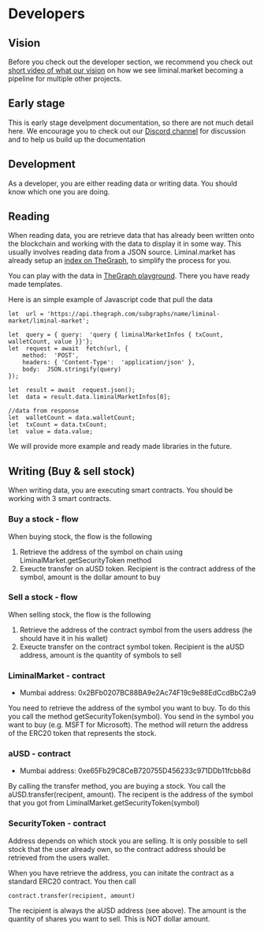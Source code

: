 
# Developers

## Vision
Before you check out the developer section, we recommend you check out [short video of what our vision](https://www.youtube.com/watch?v=HDIqYvR0has) on how we see liminal.market becoming a pipeline for multiple other projects.

## Early stage
This is early stage develpment documentation, so there are not much detail here. We encourage you to check out our [Discord channel](https://discord.gg/ePs5cRceNB) for discussion and to help us build up the documentation

## Development
As a developer, you are either reading data or writing data. You should know which one you are doing.

## Reading
When reading data, you are retrieve data that has already been written onto the blockchain and working with the data to display it in some way. This usually involves reading data from a JSON source. Liminal.market has already setup an [index on TheGraph](https://thegraph.com/hosted-service/subgraph/liminal-market/liminal-market), to simplify the process for you.

You can play with the data in [TheGraph playground](https://thegraph.com/hosted-service/subgraph/liminal-market/liminal-market). There you have ready made templates.

Here is an simple example of Javascript code that pull the data

    let  url = 'https://api.thegraph.com/subgraphs/name/liminal-market/liminal-market';
    
    let  query = { query:  'query { liminalMarketInfos { txCount, walletCount, value }}'};
    let  request = await  fetch(url, {
    	method:  'POST',
    	headers: { 'Content-Type':  'application/json' },
    	body:  JSON.stringify(query)
    });
    
    let  result = await  request.json();
    let  data = result.data.liminalMarketInfos[0];
      
    //data from response
    let  walletCount = data.walletCount;
    let  txCount = data.txCount;
    let  value = data.value;

We will provide more example and ready made libraries in the future.

## Writing (Buy & sell stock)
When writing data, you are executing smart contracts. You should be working with 3 smart contracts.

### Buy a stock - flow
When buying stock, the flow is the following

1. Retrieve the address of the symbol on chain using LiminalMarket.getSecurityToken method
2. Exeucte transfer on aUSD token. Recipient is the contract address of the symbol, amount is the dollar amount to buy

### Sell a stock - flow
When selling stock, the flow is the following

1. Retrieve the address of the contract symbol from the users address (he should have it in his wallet)
2. Exeucte transfer on the contract symbol token. Recipient is the aUSD address, amount is the quantity of symbols to sell

### LiminalMarket - contract

- Mumbai address: 0x2BFb0207BC88BA9e2Ac74F19c9e88EdCcdBbC2a9

You need to retrieve the address of the symbol you want to buy. To do this you call the method getSecurityToken(symbol). You send in the symbol you want to buy (e.g. MSFT for Microsoft). The method will return the address of the ERC20 token that represents the stock.

### aUSD - contract

- Mumbai address: 0xe65Fb29C8CeB720755D456233c971DDb11fcbb8d

By calling the transfer method, you are buying a stock. You call the aUSD.transfer(recipent, amount). The recipent is the address of the symbol that you got from LiminalMarket.getSecurityToken(symbol)

### SecurityToken - contract
Address depends on which stock you are selling. It is only possible to sell stock that the user already own, so the contract address should be retrieved from the users wallet.

When you have retrieve the address, you can initate the contract as a standard ERC20 contract. You then call

    contract.transfer(recipient, amount)

The recipient is always the aUSD address (see above).
The amount is the quantity of shares you want to sell. This is NOT dollar amount.

